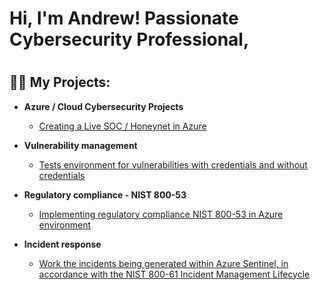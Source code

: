 <h1>Hi, I'm Andrew! </a>Passionate Cybersecurity Professional</a>,<h1>

<h2>👨‍💻 My Projects:</h2>

- <b>Azure / Cloud Cybersecurity Projects</b>
  - [Creating a Live SOC / Honeynet in Azure](https://github.com/AndrewTanga/Azure-SOC)
 
 - <b>Vulnerability management</b>
   - [Tests environment for vulnerabilities with credentials and without credentials](https://github.com/AndrewTanga/Vulnerability-Management)
  
- <b>Regulatory compliance - NIST 800-53</b>
  - [Implementing regulatory compliance NIST 800-53 in Azure environment]()

- <b>Incident response</b>
  - [Work the incidents being generated within Azure Sentinel, in accordance with the NIST 800-61 Incident Management Lifecycle]()





<!--
**joshmadakor1/joshmadakor1** is a ✨ _special_ ✨ repository because its `README.md` (this file) appears on your GitHub profile.

Here are some ideas to get you started:

- 🔭 I’m currently working on ...
- 🌱 I’m currently learning ...
- 👯 I’m looking to collaborate on ...
- 🤔 I’m looking for help with ...
- 💬 Ask me about ...
- 📫 How to reach me: ...
- 😄 Pronouns: ...
- ⚡ Fun fact: ...
-->
